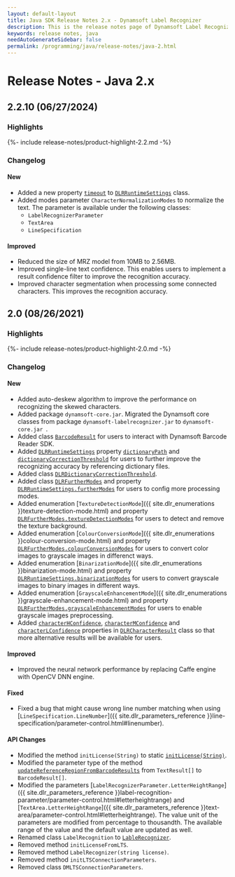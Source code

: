 ```yaml
---
layout: default-layout
title: Java SDK Release Notes 2.x - Dynamsoft Label Recognizer
description: This is the release notes page of Dynamsoft Label Recognizer for Java SDK version 2.x.
keywords: release notes, java
needAutoGenerateSidebar: false
permalink: /programming/java/release-notes/java-2.html
---
```


# Release Notes - Java 2.x

## 2.2.10 (06/27/2024)

### Highlights

{%- include release-notes/product-highlight-2.2.md -%}

### Changelog

#### New

- Added a new property [`timeout`](../../java/api-reference/dlr-runtime-settings.html#timeout) to [`DLRRuntimeSettings`](../../java/api-reference/dlr-runtime-settings.html) class.
- Added modes parameter `CharacterNormalizationModes` to normalize the text. The parameter is available under the following classes:
  - `LabelRecognizerParameter`
  - `TextArea`
  - `LineSpecification`

#### Improved

- Reduced the size of MRZ model from 10MB to 2.56MB.
- Improved single-line text confidence. This enables users to implement a result confidence filter to improve the recognition accuracy.
- Improved character segmentation when processing some connected characters. This improves the recognition accuracy.

## 2.0 (08/26/2021)

### Highlights

{%- include release-notes/product-highlight-2.0.md -%}

### Changelog

#### New
- Added auto-deskew algorithm to improve the performance on recognizing the skewed characters. 
- Added package `dynamsoft-core.jar`. Migrated the Dynamsoft core classes from package `dynamsoft-labelrecognizer.jar` to `dynamsoft-core.jar `.
- Added class [`BarcodeResult`](../api-reference/barcode-result.html) for users to interact with Dynamsoft Barcode Reader SDK.
- Added [`DLRRuntimeSettings`](../api-reference/dlr-runtime-settings.html) property [`dictionaryPath`](../api-reference/dlr-runtime-settings.html#dictionarypath) and [`dictionaryCorrectionThreshold`](../api-reference/dlr-runtime-settings.html#dictionarycorrectionthreshold) for users to further improve the recognizing accuracy by referencing dictionary files.
- Added class [`DLRDictionaryCorrectionThreshold`](../api-reference/dlr-dictionary-correction-threshold.html).
- Added class [`DLRFurtherModes`](../api-reference/dlr-further-modes.html) and property [`DLRRuntimeSettings.furtherModes`](../api-reference/dlr-runtime-settings.html#furthermodes) for users to config more processing modes.
- Added enumeration  [`TextureDetectionMode`]({{ site.dlr_enumerations }}texture-detection-mode.html) and property [`DLRFurtherModes.textureDetectionModes`](../api-reference/dlr-further-modes.html#texturedetectionmodes) for users to detect and remove the texture background.
- Added enumeration  [`ColourConversionMode`]({{ site.dlr_enumerations }}colour-conversion-mode.html) and property [`DLRFurtherModes.colourConversionModes`](../api-reference/dlr-further-modes.html#colourconversionmodes) for users to convert color images to grayscale images in differenct ways. 
- Added enumeration [`BinarizationMode`]({{ site.dlr_enumerations }}binarization-mode.html) and property [`DLRRuntimeSettings.binarizationModes`](../api-reference/dlr-runtime-settings.html#binarizationmodes) for users to convert grayscale images to binary images in different ways. 
- Added enumeration [`GrayscaleEnhancementMode`]({{ site.dlr_enumerations }}grayscale-enhancement-mode.html) and property [`DLRFurtherModes.grayscaleEnhancementModes`](../api-reference/dlr-further-modes.html#grayscaleenhancementmodes) for users to enable grayscale images preprocessing.
- Added [`characterHConfidence`](../api-reference/dlr-character-result.html#characterhconfidence), [`characterMConfidence`](../api-reference/dlr-character-result.html#charactermconfidence) and [`characterLConfidence`](../api-reference/dlr-character-result.html#characterlconfidence) properties in [`DLRCharacterResult`](../api-reference/dlr-character-result.html) class so that more alternative results will be available for users.

#### Improved
- Improved the neural network performance by replacing Caffe engine with OpenCV DNN engine.

#### Fixed
- Fixed a bug that might cause wrong line number matching when using [`LineSpecification.LineNumber`]({{ site.dlr_parameters_reference }}line-specification/parameter-control.html#linenumber).

#### API Changes
- Modified the method `initLicense(String)` to static [`initLicense(String)`](../api-reference/label-recognizer.html#initlicense).
- Modified the parameter type of the method [`updateReferenceRegionFromBarcodeResults`](../api-reference/label-recognizer.html#updatereferenceregionfrombarcoderesults) from `TextResult[]` to `BarcodeResult[]`.
- Modified the parameters [`LabelRecognizerParameter.LetterHeightRange`]({{ site.dlr_parameters_reference }}label-recognition-parameter/parameter-control.html#letterheightrange) and [`TextArea.LetterHeightRange`]({{ site.dlr_parameters_reference }}text-area/parameter-control.html#letterheightrange). The value unit of the parameters are modified from percentage to thousandth. The available range of the value and the default value are updated as well.
- Renamed class `LabelRecognition` to [`LableRecognizer`](../api-reference/label-recognizer.html).
- Removed method `initLicenseFromLTS`. 
- Removed method `LabelRecognizer(string license)`.
- Removed method `initLTSConnectionParameters`.
- Removed class `DMLTSConnectionParameters`.

